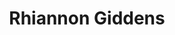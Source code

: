 ---
title: "Rhiannon Giddens"
summary: "Rhiannon Giddens is an American musician known for her eclectic folk music. She is a founding member of the country, blues, and old-time music band the Carolina Chocolate Drops, where she was the lead singer, fiddle player, and banjo player.
Giddens is a native of Greensboro, North Carolina. In addition to her work with the Grammy-winning Chocolate Drops, Giddens has released five solo albums: Tomorrow Is My Turn and Freedom Highway , 2019 and 2021's There Is No Other and They're Calling Me Home , and You're the One . She appears in the Smithsonian Folkways collection documenting Mike Seeger's final trip through Appalachia in 2009, Just Around The Bend: Survival and Revival in Southern Banjo Styles – Mike Seeger’s Last Documentary . In 2014, she participated in the T Bone Burnett-produced project titled The New Basement Tapes along with several other musicians, which set a series of recently discovered Bob Dylan lyrics to newly composed music. The resulting album, Lost on the River: The New Basement Tapes, was a top-40 Billboard album.
In 2023, the opera Omar, co-written by Giddens and Michael Abels, won the Pulitzer Prize for Music."
slug: "rhiannon-giddens"
image: "rhiannon-giddens.jpg"
apple_music_artist_url: "https://music.apple.com/gb/artist/rhiannon-giddens/271874135"
wikipedia_url: "https://en.wikipedia.org/wiki/Rhiannon_Giddens"
---